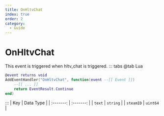 ```yaml
---
title: OnHltvChat
index: true
order: 2
category:
  - Guide
---
```


# OnHltvChat
This event is triggered when hltv_chat is triggered.
::: tabs
@tab Lua
```lua
@event returns void
AddEventHandler("OnHltvChat", function(event --[[ Event ]])
    --[[ ... ]]
    return EventResult.Continue
end)
```

:::
|    Key    | Data Type |
| :-------: | :-------: |
|   `text`  |  `string` |
| `steamID` |  `uint64` |